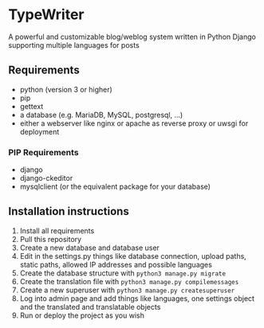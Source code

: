 # TypeWriter
A powerful and customizable blog/weblog system written in Python Django supporting multiple languages for posts

## Requirements
  - python (version 3 or higher)
  - pip
  - gettext
  - a database (e.g. MariaDB, MySQL, postgresql, ...)
  - either a webserver like nginx or apache as reverse proxy or uwsgi for deployment

### PIP Requirements
  - django
  - django-ckeditor
  - mysqlclient (or the equivalent package for your database)

## Installation instructions
  1. Install all requirements
  2. Pull this repository
  3. Create a new database and database user
  4. Edit in the settings.py things like database connection, upload paths, static paths, allowed IP addresses and possible languages
  5. Create the database structure with `python3 manage.py migrate`
  6. Create the translation file with `python3 manage.py compilemessages`
  7. Create a new superuser with `python3 manage.py createsuperuser`
  8. Log into admin page and add things like languages, one settings object and the translated and translatable objects
  9. Run or deploy the project as you wish
